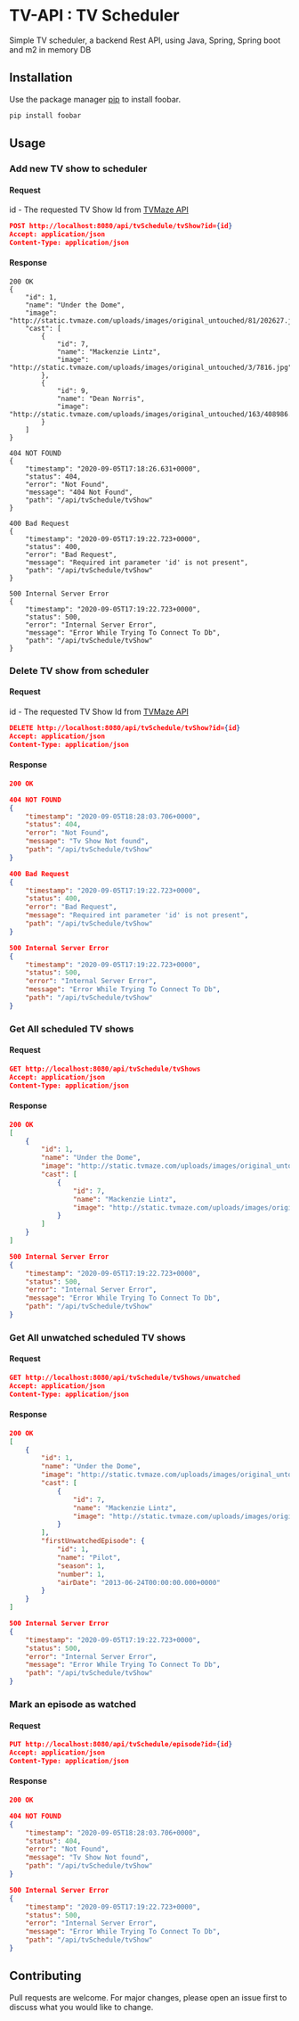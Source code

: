 # TV-API : TV Scheduler

Simple TV scheduler, a backend Rest API, using Java, Spring, Spring boot and m2 in memory DB

## Installation

Use the package manager [pip](https://pip.pypa.io/en/stable/) to install foobar.

```bash
pip install foobar
```

## Usage
### Add new TV show to scheduler
#### Request

id - The requested TV Show Id from [TVMaze API](https://www.tvmaze.com/api#shows)

```json
POST http://localhost:8080/api/tvSchedule/tvShow?id={id}
Accept: application/json
Content-Type: application/json
```



#### Response

```
200 OK
{
    "id": 1,
    "name": "Under the Dome",
    "image": "http://static.tvmaze.com/uploads/images/original_untouched/81/202627.jpg",
    "cast": [
        {
            "id": 7,
            "name": "Mackenzie Lintz",
            "image": "http://static.tvmaze.com/uploads/images/original_untouched/3/7816.jpg"
        },
        {
            "id": 9,
            "name": "Dean Norris",
            "image": "http://static.tvmaze.com/uploads/images/original_untouched/163/408986.jpg"
        }
    ]
}
```
```
404 NOT FOUND
{
    "timestamp": "2020-09-05T17:18:26.631+0000",
    "status": 404,
    "error": "Not Found",
    "message": "404 Not Found",
    "path": "/api/tvSchedule/tvShow"
}
```
```
400 Bad Request
{
    "timestamp": "2020-09-05T17:19:22.723+0000",
    "status": 400,
    "error": "Bad Request",
    "message": "Required int parameter 'id' is not present",
    "path": "/api/tvSchedule/tvShow"
}
```
```
500 Internal Server Error
{
    "timestamp": "2020-09-05T17:19:22.723+0000",
    "status": 500,
    "error": "Internal Server Error",
    "message": "Error While Trying To Connect To Db",
    "path": "/api/tvSchedule/tvShow"
}
```

### Delete TV show from scheduler
#### Request

id - The requested TV Show Id from [TVMaze API](https://www.tvmaze.com/api#shows)

```json
DELETE http://localhost:8080/api/tvSchedule/tvShow?id={id}
Accept: application/json
Content-Type: application/json
```

#### Response

```json
200 OK
```
```json
404 NOT FOUND
{
    "timestamp": "2020-09-05T18:28:03.706+0000",
    "status": 404,
    "error": "Not Found",
    "message": "Tv Show Not found",
    "path": "/api/tvSchedule/tvShow"
}
```
```json
400 Bad Request
{
    "timestamp": "2020-09-05T17:19:22.723+0000",
    "status": 400,
    "error": "Bad Request",
    "message": "Required int parameter 'id' is not present",
    "path": "/api/tvSchedule/tvShow"
}
```
```json
500 Internal Server Error
{
    "timestamp": "2020-09-05T17:19:22.723+0000",
    "status": 500,
    "error": "Internal Server Error",
    "message": "Error While Trying To Connect To Db",
    "path": "/api/tvSchedule/tvShow"
}
```

### Get All scheduled TV shows
#### Request

```json
GET http://localhost:8080/api/tvSchedule/tvShows
Accept: application/json
Content-Type: application/json
```

#### Response

```json
200 OK
[
    {
        "id": 1,
        "name": "Under the Dome",
        "image": "http://static.tvmaze.com/uploads/images/original_untouched/81/202627.jpg",
        "cast": [
            {
                "id": 7,
                "name": "Mackenzie Lintz",
                "image": "http://static.tvmaze.com/uploads/images/original_untouched/3/7816.jpg"
            }
        ]
    }
]
```
```json
500 Internal Server Error
{
    "timestamp": "2020-09-05T17:19:22.723+0000",
    "status": 500,
    "error": "Internal Server Error",
    "message": "Error While Trying To Connect To Db",
    "path": "/api/tvSchedule/tvShow"
}
```
### Get All unwatched scheduled TV shows
#### Request

```json
GET http://localhost:8080/api/tvSchedule/tvShows/unwatched
Accept: application/json
Content-Type: application/json
```

#### Response

```json
200 OK
[
    {
        "id": 1,
        "name": "Under the Dome",
        "image": "http://static.tvmaze.com/uploads/images/original_untouched/81/202627.jpg",
        "cast": [
            {
                "id": 7,
                "name": "Mackenzie Lintz",
                "image": "http://static.tvmaze.com/uploads/images/original_untouched/3/7816.jpg"
            }
        ],
        "firstUnwatchedEpisode": {
            "id": 1,
            "name": "Pilot",
            "season": 1,
            "number": 1,
            "airDate": "2013-06-24T00:00:00.000+0000"
        }
    }
]
```
```json
500 Internal Server Error
{
    "timestamp": "2020-09-05T17:19:22.723+0000",
    "status": 500,
    "error": "Internal Server Error",
    "message": "Error While Trying To Connect To Db",
    "path": "/api/tvSchedule/tvShow"
}
```
### Mark an episode as watched
#### Request

```json
PUT http://localhost:8080/api/tvSchedule/episode?id={id}
Accept: application/json
Content-Type: application/json
```

#### Response

```json
200 OK
```
```json
404 NOT FOUND
{
    "timestamp": "2020-09-05T18:28:03.706+0000",
    "status": 404,
    "error": "Not Found",
    "message": "Tv Show Not found",
    "path": "/api/tvSchedule/tvShow"
}
```
```json
500 Internal Server Error
{
    "timestamp": "2020-09-05T17:19:22.723+0000",
    "status": 500,
    "error": "Internal Server Error",
    "message": "Error While Trying To Connect To Db",
    "path": "/api/tvSchedule/tvShow"
}
```

## Contributing
Pull requests are welcome. For major changes, please open an issue first to discuss what you would like to change.




